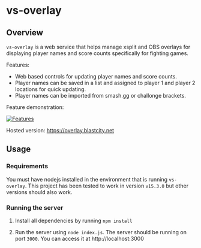 # vs-overlay

## Overview

`vs-overlay` is a web service that helps manage xsplit and OBS overlays for displaying player names and score counts specifically for fighting games.

Features:
* Web based controls for updating player names and score counts.
* Player names can be saved in a list and assigned to player 1 and player 2 locations for quick updating.
* Player names can be imported from smash.gg or challonge brackets.

Feature demonstration:

[![Features](https://img.youtube.com/vi/E0Te4srMtGc/0.jpg)](https://www.youtube.com/watch?v=E0Te4srMtGc)

Hosted version: https://overlay.blastcity.net

## Usage

### Requirements

You must have nodejs installed in the environment that is running `vs-overlay`. This project has been tested to work in version `v15.3.0` but other versions should also work.

### Running the server

1. Install all dependencies by running `npm install`

1. Run the server using `node index.js`. The server should be running on port `3000`. You can access it at http://localhost:3000
